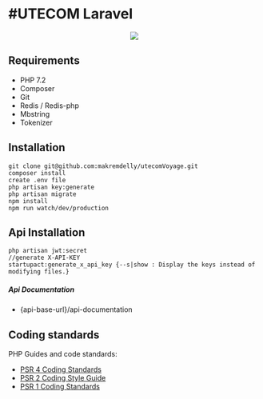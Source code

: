 #UTECOM Laravel
=========================
<p align="center"><img src="https://www.google.com/url?sa=i&source=images&cd=&cad=rja&uact=8&ved=2ahUKEwijmd3FtPLgAhWOsRQKHaRlCHMQjRx6BAgBEAU&url=https%3A%2F%2Fen.wikipedia.org%2Fwiki%2FLaravel&psig=AOvVaw0YYNXhdkDEnfY6J96SUIAZ&ust=1552129885267926"></p>


## Requirements
- PHP 7.2
- Composer
- Git
- Redis / Redis-php
- Mbstring
- Tokenizer

## Installation

    git clone git@github.com:makremdelly/utecomVoyage.git
    composer install
    create .env file
    php artisan key:generate
    php artisan migrate
    npm install
    npm run watch/dev/production


## Api Installation

    php artisan jwt:secret
    //generate X-API-KEY
    startupact:generate_x_api_key {--s|show : Display the keys instead of modifying files.}

##### Api Documentation
- {api-base-url}/api-documentation

## Coding standards

PHP Guides and code standards:

* [PSR 4 Coding Standards](https://github.com/php-fig/fig-standards/blob/master/accepted/PSR-4-autoloader.md)
* [PSR 2 Coding Style Guide](https://github.com/php-fig/fig-standards/blob/master/accepted/PSR-2-coding-style-guide.md)
* [PSR 1 Coding Standards](https://github.com/php-fig/fig-standards/blob/master/accepted/PSR-1-basic-coding-standard.md)
